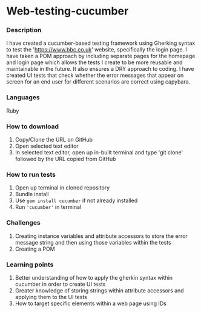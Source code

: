 # Web-testing-cucumber

### Description
I have created a cucumber-based testing framework using Gherking syntax to test the 'https://www.bbc.co.uk' website, specifically the login page. I have taken a POM approach by including separate pages for the homepage and login page which allows the tests I create to be more reusable and maintainable in the future. It also ensures a DRY approach to coding. I have created UI tests that check whether the error messages that appear on screen for an end user for different scenarios are correct using capybara.

### Languages
Ruby

### How to download
1. Copy/Clone the URL on GitHub
2. Open selected text editor
3. In selected text editor, open up in-built terminal and type 'git clone' followed by the URL copied from GitHub 

### How to run tests
1. Open up terminal in cloned repository
3. Bundle install 
4. Use ```gem install cucumber``` if not already installed
2. Run ```'cucumber'``` in terminal

### Challenges
1. Creating instance variables and attribute accessors to store the error message string and then using those variables within the tests
2. Creating a POM

### Learning points
1. Better understanding of how to apply the gherkin syntax within cucumber in order to create UI tests
2. Greater knowledge of storing strings within attribute accessors and applying them to the UI tests 
3. How to target specific elements within a web page using IDs